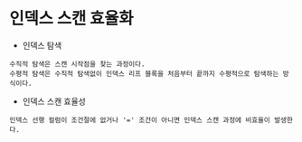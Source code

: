 인덱스 스캔 효율화
===

+ 인덱스 탐색

```
수직적 탐색은 스캔 시작점을 찾는 과정이다.
수평적 탐색은 수직적 탐색없이 인덱스 리프 블록을 처음부터 끝까지 수평적으로 탐색하는 방식이다.
```

+ 인덱스 스캔 효율성

```
인덱스 선행 컬럼이 조건절에 없거나 '=' 조건이 아니면 인덱스 스캔 과정에 비효율이 발생한다.
```
